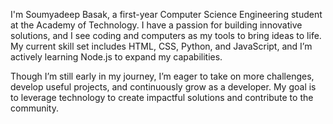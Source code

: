 I'm Soumyadeep Basak, a first-year Computer Science Engineering student at the Academy of Technology. I have a passion for building innovative solutions, and I see coding and computers as my tools to bring ideas to life. My current skill set includes HTML, CSS, Python, and JavaScript, and I’m actively learning Node.js to expand my capabilities. 

Though I’m still early in my journey, I’m eager to take on more challenges, develop useful projects, and continuously grow as a developer. My goal is to leverage technology to create impactful solutions and contribute to the community.
